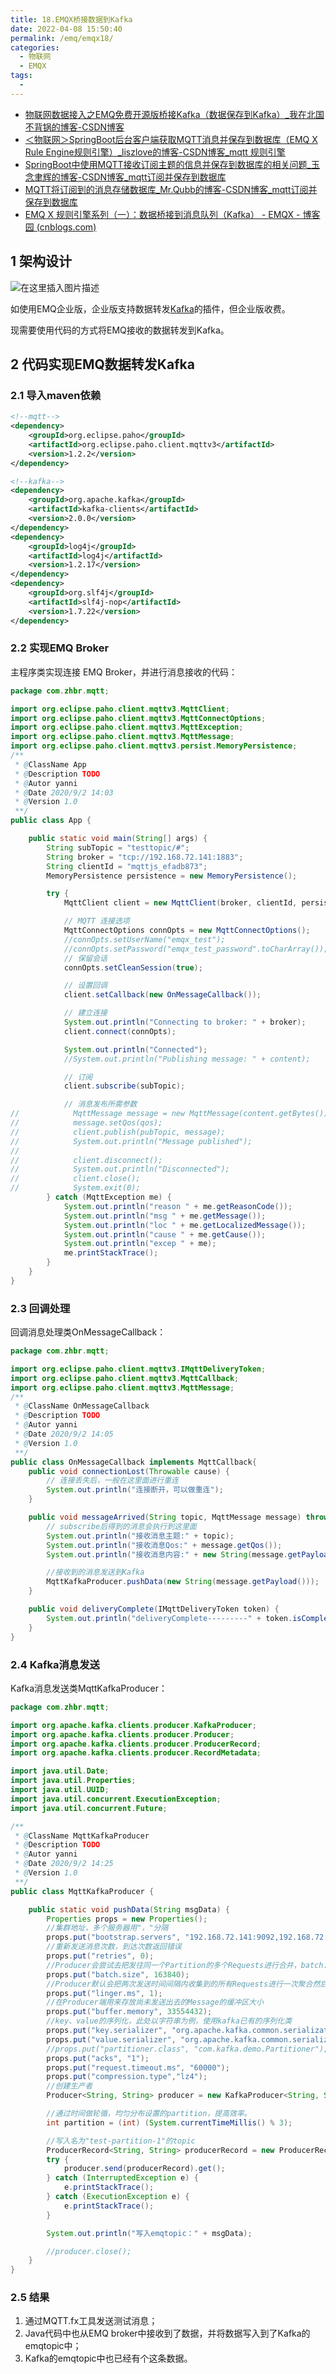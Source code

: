 ```yaml
---
title: 18.EMQX桥接数据到Kafka
date: 2022-04-08 15:50:40
permalink: /emq/emqx18/
categories:
  - 物联网
  - EMQX
tags:
  - 
---
```


- [物联网数据接入之EMQ免费开源版桥接Kafka（数据保存到Kafka）_我在北国不背锅的博客-CSDN博客](https://blog.csdn.net/weixin_44455388/article/details/108363631)
- [＜物联网＞SpringBoot后台客户端获取MQTT消息并保存到数据库（EMQ X Rule Engine规则引擎）_liszlove的博客-CSDN博客_mqtt 规则引擎](https://blog.csdn.net/weixin_42426714/article/details/113383494)
- [SpringBoot中使用MQTT接收订阅主题的信息并保存到数据库的相关问题_玉念聿辉的博客-CSDN博客_mqtt订阅并保存到数据库](https://blog.csdn.net/qq_35350654/article/details/107883961)
- [MQTT将订阅到的消息存储数据库_Mr.Qubb的博客-CSDN博客_mqtt订阅并保存到数据库](https://blog.csdn.net/qq_37949192/article/details/103998723)
- [EMQ X 规则引擎系列（一）：数据桥接到消息队列（Kafka） - EMQX - 博客园 (cnblogs.com)](https://www.cnblogs.com/emqx/p/11401027.html)

## 1 架构设计

![在这里插入图片描述](https://img-blog.csdnimg.cn/20200902154425103.png#)

如使用EMQ企业版，企业版支持数据转发[Kafka](https://so.csdn.net/so/search?q=Kafka&spm=1001.2101.3001.7020)的插件，但企业版收费。

现需要使用代码的方式将EMQ接收的数据转发到Kafka。

## 2 代码实现EMQ数据转发Kafka

### 2.1 导入maven依赖

```xml
<!--mqtt-->
<dependency>
    <groupId>org.eclipse.paho</groupId>
    <artifactId>org.eclipse.paho.client.mqttv3</artifactId>
    <version>1.2.2</version>
</dependency>

<!--kafka-->
<dependency>
    <groupId>org.apache.kafka</groupId>
    <artifactId>kafka-clients</artifactId>
    <version>2.0.0</version>
</dependency>
<dependency>
    <groupId>log4j</groupId>
    <artifactId>log4j</artifactId>
    <version>1.2.17</version>
</dependency>
<dependency>
    <groupId>org.slf4j</groupId>
    <artifactId>slf4j-nop</artifactId>
    <version>1.7.22</version>
</dependency>
```

### 2.2 实现EMQ Broker

主程序类实现连接 EMQ Broker，并进行消息接收的代码：

```java
package com.zhbr.mqtt;

import org.eclipse.paho.client.mqttv3.MqttClient;
import org.eclipse.paho.client.mqttv3.MqttConnectOptions;
import org.eclipse.paho.client.mqttv3.MqttException;
import org.eclipse.paho.client.mqttv3.MqttMessage;
import org.eclipse.paho.client.mqttv3.persist.MemoryPersistence;
/**
 * @ClassName App
 * @Description TODO
 * @Autor yanni
 * @Date 2020/9/2 14:03
 * @Version 1.0
 **/
public class App {

    public static void main(String[] args) {
        String subTopic = "testtopic/#";
        String broker = "tcp://192.168.72.141:1883";
        String clientId = "mqttjs_efadb873";
        MemoryPersistence persistence = new MemoryPersistence();

        try {
            MqttClient client = new MqttClient(broker, clientId, persistence);

            // MQTT 连接选项
            MqttConnectOptions connOpts = new MqttConnectOptions();
            //connOpts.setUserName("emqx_test");
            //connOpts.setPassword("emqx_test_password".toCharArray());
            // 保留会话
            connOpts.setCleanSession(true);

            // 设置回调
            client.setCallback(new OnMessageCallback());

            // 建立连接
            System.out.println("Connecting to broker: " + broker);
            client.connect(connOpts);

            System.out.println("Connected");
            //System.out.println("Publishing message: " + content);

            // 订阅
            client.subscribe(subTopic);

            // 消息发布所需参数
//            MqttMessage message = new MqttMessage(content.getBytes());
//            message.setQos(qos);
//            client.publish(pubTopic, message);
//            System.out.println("Message published");
//
//            client.disconnect();
//            System.out.println("Disconnected");
//            client.close();
//            System.exit(0);
        } catch (MqttException me) {
            System.out.println("reason " + me.getReasonCode());
            System.out.println("msg " + me.getMessage());
            System.out.println("loc " + me.getLocalizedMessage());
            System.out.println("cause " + me.getCause());
            System.out.println("excep " + me);
            me.printStackTrace();
        }
    }
}
```

### 2.3 回调处理

回调消息处理类OnMessageCallback：

```java
package com.zhbr.mqtt;

import org.eclipse.paho.client.mqttv3.IMqttDeliveryToken;
import org.eclipse.paho.client.mqttv3.MqttCallback;
import org.eclipse.paho.client.mqttv3.MqttMessage;
/**
 * @ClassName OnMessageCallback
 * @Description TODO
 * @Autor yanni
 * @Date 2020/9/2 14:05
 * @Version 1.0
 **/
public class OnMessageCallback implements MqttCallback{
    public void connectionLost(Throwable cause) {
        // 连接丢失后，一般在这里面进行重连
        System.out.println("连接断开，可以做重连");
    }

    public void messageArrived(String topic, MqttMessage message) throws Exception {
        // subscribe后得到的消息会执行到这里面
        System.out.println("接收消息主题:" + topic);
        System.out.println("接收消息Qos:" + message.getQos());
        System.out.println("接收消息内容:" + new String(message.getPayload()));

        //接收到的消息发送到Kafka
        MqttKafkaProducer.pushData(new String(message.getPayload()));
    }

    public void deliveryComplete(IMqttDeliveryToken token) {
        System.out.println("deliveryComplete---------" + token.isComplete());
    }
}
```

### 2.4 Kafka消息发送

Kafka消息发送类MqttKafkaProducer：

```java
package com.zhbr.mqtt;

import org.apache.kafka.clients.producer.KafkaProducer;
import org.apache.kafka.clients.producer.Producer;
import org.apache.kafka.clients.producer.ProducerRecord;
import org.apache.kafka.clients.producer.RecordMetadata;

import java.util.Date;
import java.util.Properties;
import java.util.UUID;
import java.util.concurrent.ExecutionException;
import java.util.concurrent.Future;

/**
 * @ClassName MqttKafkaProducer
 * @Description TODO
 * @Autor yanni
 * @Date 2020/9/2 14:25
 * @Version 1.0
 **/
public class MqttKafkaProducer {

    public static void pushData(String msgData) {
        Properties props = new Properties();
        //集群地址，多个服务器用"，"分隔
        props.put("bootstrap.servers", "192.168.72.141:9092,192.168.72.142:9092,192.168.72.143:9092");
        //重新发送消息次数，到达次数返回错误
        props.put("retries", 0);
        //Producer会尝试去把发往同一个Partition的多个Requests进行合并，batch.size指明了一次Batch合并后Requests总大小的上限。如果这个值设置的太小，可能会导致所有的Request都不进行Batch。
        props.put("batch.size", 163840);
        //Producer默认会把两次发送时间间隔内收集到的所有Requests进行一次聚合然后再发送，以此提高吞吐量，而linger.ms则更进一步，这个参数为每次发送增加一些delay，以此来聚合更多的Message。
        props.put("linger.ms", 1);
        //在Producer端用来存放尚未发送出去的Message的缓冲区大小
        props.put("buffer.memory", 33554432);
        //key、value的序列化，此处以字符串为例，使用kafka已有的序列化类
        props.put("key.serializer", "org.apache.kafka.common.serialization.StringSerializer");
        props.put("value.serializer", "org.apache.kafka.common.serialization.StringSerializer");
        //props.put("partitioner.class", "com.kafka.demo.Partitioner");//分区操作，此处未写
        props.put("acks", "1");
        props.put("request.timeout.ms", "60000");
        props.put("compression.type","lz4");
        //创建生产者
        Producer<String, String> producer = new KafkaProducer<String, String>(props);

        //通过时间做轮循，均匀分布设置的partition，提高效率。
        int partition = (int) (System.currentTimeMillis() % 3);

        //写入名为"test-partition-1"的topic
        ProducerRecord<String, String> producerRecord = new ProducerRecord<String, String>("emqtopic",partition, UUID.randomUUID().toString(), msgData);
        try {
            producer.send(producerRecord).get();
        } catch (InterruptedException e) {
            e.printStackTrace();
        } catch (ExecutionException e) {
            e.printStackTrace();
        }

        System.out.println("写入emqtopic：" + msgData);

        //producer.close();
    }
}
```

### 2.5 结果

1. 通过MQTT.fx工具发送测试消息；
2. Java代码中也从EMQ broker中接收到了数据，并将数据写入到了Kafka的emqtopic中；
3. Kafka的emqtopic中也已经有个这条数据。